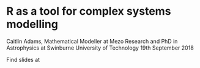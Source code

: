 R as a tool for complex systems modelling
================
Caitlin Adams, Mathematical Modeller at Mezo Research and PhD in Astrophysics at Swinburne University of Technology
19th September 2018

Find slides at
